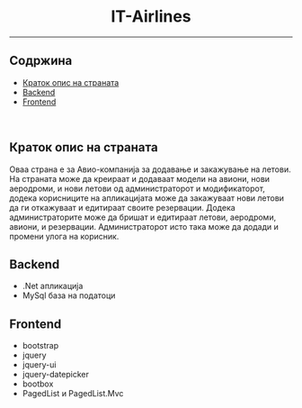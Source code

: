 ﻿
<h1 align="center">
	IT-Airlines
</h1>


---

## Содржина

* [Краток опис на страната](#Краток-опис-на-страната)
* [Backend](#Backend)
* [Frontend](#Frontend)

<br>


## Краток опис на страната

Оваа страна е за Авио-компанија за додавање и закажување на летови.
На страната може да креираат и додаваат модели на авиони, нови аеродроми,
и нови летови од администраторот и модификаторот, додека корисниците на апликацијата
може да закажуваат нови летови да ги откажуваат и едитираат своите резервации.
Додека администраторите може да бришат и едитираат летови, аеродроми, авиони, и резервации.
Администраторот исто така може да додади и промени улога на корисник.


## Backend

* .Net апликација
* MySql база на податоци

## Frontend

* bootstrap
* jquery
* jquery-ui
* jquery-datepicker
* bootbox
* PagedList и PagedList.Mvc



